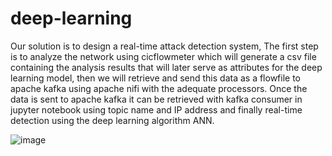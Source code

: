 # deep-learning
Our solution is to design a real-time attack detection system, The first step is to analyze the network using cicflowmeter which will generate a csv file containing the analysis results that will later serve as attributes for the deep learning model, then we will retrieve and send this data as a flowfile to apache kafka using apache nifi with the adequate processors.
Once the data is sent to apache kafka it can be retrieved with kafka consumer in jupyter notebook using topic name and IP address and finally real-time detection using the deep learning algorithm ANN.





![image](https://github.com/FadhelBoussen/deep-learning/assets/144439317/4d2b8949-9f24-4b09-9a26-257e060041a6)
